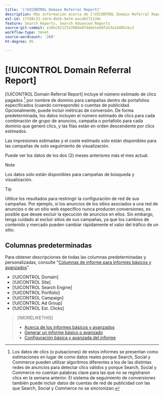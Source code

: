 ```yaml
---
title: '[!UICONTROL Domain Referral Report]'
description: Más información acerca de [!UICONTROL Domain Referral Report].
exl-id: 17198c32-1dc4-4b1b-9af4-aaca027213dc
feature: Search Reports, Search Advanced Reports
source-git-commit: e16bc62127a708de8f4deb1eddfa53a14405cbc2
workflow-type: tm+mt
source-wordcount: '269'
ht-degree: 0%

---
```


# [!UICONTROL Domain Referral Report]

<!-- If we remove this report, also remove concept topic "Domain Optimization." -->

[!UICONTROL Domain Referral Report] incluye el número estimado de clics pagados [^1] por nombre de dominio para campañas dentro de portafolios especificados (cuando corresponde) o cuentas de publicidad. Opcionalmente, puede incluir métricas de conversión. De forma predeterminada, los datos incluyen el número estimado de clics para cada combinación de grupo de anuncios, campaña o portafolio para cada dominio que generó clics, y las filas están en orden descendente por clics estimados.

Las impresiones estimadas y el coste estimado solo están disponibles para las campañas de solo seguimiento de visualización.

Puede ver los datos de los dos (2) meses anteriores más el mes actual.

>[!NOTE]
>
>Los datos solo están disponibles para campañas de búsqueda y visualización.

>[!TIP]
>
>Utilice los resultados para restringir la configuración de red de sus campañas. Por ejemplo, si los anuncios de los sitios asociados a una red de anuncios o de un sitio web específico nunca producen conversiones, es posible que desee excluir la ejecución de anuncios en ellos. Sin embargo, tenga cuidado al excluir sitios de sus campañas, ya que los cambios de contenido y mercado pueden cambiar rápidamente el valor del tráfico de un sitio.

[^1]: Los datos de clics (o pulsaciones) de estos informes se presentan como estimaciones en lugar de como datos reales porque Search, Social y Commerce pueden utilizar algoritmos diferentes a los de las distintas redes de anuncios para detectar clics válidos y porque Search, Social y Commerce no cuentan palabras clave para las que no se registraron clics en la semana anterior. El sistema de seguimiento de conversiones también puede incluir datos de cuentas de red de publicidad con las que Search, Social y Commerce no se sincronizan.

## Columnas predeterminadas

Para obtener descripciones de todas las columnas predeterminadas y personalizadas, consulte &quot;[Columnas de informe para informes básicos y avanzados](basic-advanced-report-columns.md)&quot;.

* [!UICONTROL Domain]
* [!UICONTROL Site]
* [!UICONTROL Search Engine]
* [!UICONTROL Portfolio]
* [!UICONTROL Campaign]
* [!UICONTROL Ad Group]
* [!UICONTROL Est. Clicks]

>[!MORELIKETHIS]
>
>* [Acerca de los informes básicos y avanzados](basic-advanced-report-about.md)
>* [Generar un informe básico o avanzado](basic-advanced-report-generate.md)
>* [Configuración básica y avanzada del informe](basic-advanced-report-settings.md)
